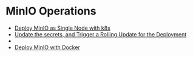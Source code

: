 # MinIO Operations

- [Deploy MinIO as Single Node with k8s](https://github.com/ContainerTalks/Minio/blob/main/DeployMinioSingleNodeWithK8s.md)
- [Update the secrets, and Trigger a Rolling Update for the Deployment](https://github.com/ContainerTalks/Minio/blob/main/DeployMinioSingleNodeWithK8s.md#update-the-secrets-and-trigger-a-rolling-update-for-the-deployment)
- 
- [Deploy MinIO with Docker](https://github.com/ContainerTalks/Minio/blob/main/DeployMiniowithDockerSwarm.md)


